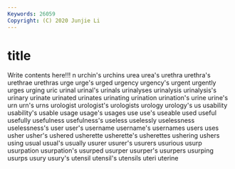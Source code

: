 ```yaml
---
Keywords: 26059
Copyright: (C) 2020 Junjie Li
---
```


# title

Write contents here!!!
n 
urchin's 
urchins 
urea 
urea's 
urethra 
urethra's 
urethrae 
urethras
urge 
urge's 
urged 
urgency 
urgency's 
urgent 
urgently 
urges 
urging 
uric
urinal 
urinal's 
urinals 
urinalyses 
urinalysis 
urinalysis's 
urinary 
urinate 
urinated 
urinates
urinating 
urination 
urination's 
urine 
urine's 
urn 
urn's 
urns 
urologist 
urologist's
urologists 
urology 
urology's 
us 
usability 
usability's 
usable 
usage 
usage's 
usages
use 
use's 
useable 
used 
useful 
usefully 
usefulness 
usefulness's 
useless 
uselessly
uselessness 
uselessness's 
user 
user's 
username 
username's 
usernames 
users 
uses 
usher
usher's 
ushered 
usherette 
usherette's 
usherettes 
ushering 
ushers 
using 
usual 
usual's
usually 
usurer 
usurer's 
usurers 
usurious 
usurp 
usurpation 
usurpation's 
usurped 
usurper
usurper's 
usurpers 
usurping 
usurps 
usury 
usury's 
utensil 
utensil's 
utensils 
uteri
uterine 
